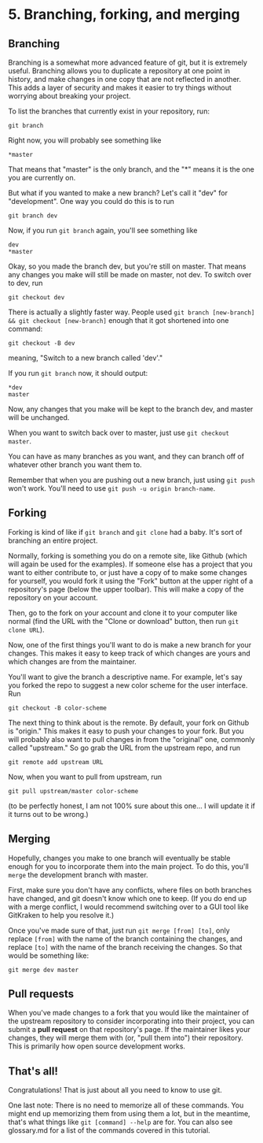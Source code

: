 # 5. Branching, forking, and merging

## Branching

Branching is a somewhat more advanced feature of git, but it is extremely useful. Branching allows you to duplicate a repository at one point in history, and
make changes in one copy that are not reflected in another. This adds a layer of security and makes it easier to try things without worrying about breaking
your project.

To list the branches that currently exist in your repository, run:

```git
git branch
```

Right now, you will probably see something like

```
*master
```

That means that "master" is the only branch, and the "\*" means it is the one you are currently on.

But what if you wanted to make a new branch? Let's call it "dev" for "development". One way you could do this is to run

```git
git branch dev
```

Now, if you run `git branch` again, you'll see something like

```
dev
*master
```

Okay, so you made the branch dev, but you're still on master. That means any changes you make will still be made on master, not dev. To switch over to dev, run

```git
git checkout dev
```

There is actually a slightly faster way. People used `git branch [new-branch] && git checkout [new-branch]` enough that it got shortened into one command:

```git
git checkout -B dev
```

meaning, "Switch to a new branch called 'dev'."

If you run `git branch` now, it should output:

```
*dev
master
```

Now, any changes that you make will be kept to the branch dev, and master will be unchanged.

When you want to switch back over to master, just use `git checkout master`.

You can have as many branches as you want, and they can branch off of whatever other branch you want them to.

Remember that when you are pushing out a new branch, just using `git push` won't work. You'll need to use `git push -u origin branch-name`.

## Forking

Forking is kind of like if `git branch` and `git clone` had a baby. It's sort
of branching an entire project.

Normally, forking is something you do on a remote site, like Github (which will
again be used for the examples). If someone else has a project that you want to
either contribute to, or just have a copy of to make some changes for yourself,
you would fork it using the "Fork" button at the upper right of a repository's
page (below the upper toolbar). This will make a copy of the repository on your
account.

Then, go to the fork on your account and clone it to your computer like normal
(find the URL with the "Clone or download" button, then run `git clone URL`).

Now, one of the first things you'll want to do is make a new branch for your
changes. This makes it easy to keep track of which changes are yours and which
changes are from the maintainer.

You'll want to give the branch a descriptive name. For example, let's say you
forked the repo to suggest a new color scheme for the user interface. Run

```git
git checkout -B color-scheme
```

The next thing to think about is the remote. By default, your fork on Github is
"origin." This makes it easy to push your changes to your fork. But you will
probably also want to pull changes in from the "original" one, commonly called
"upstream." So go grab the URL from the upstream repo, and run

```git
git remote add upstream URL
```

Now, when you want to pull from upstream, run

```git
git pull upstream/master color-scheme
```

(to be perfectly honest, I am not 100% sure about this one... I will update it
if it turns out to be wrong.)

## Merging

Hopefully, changes you make to one branch will eventually be stable enough for
you to incorporate them into the main project. To do this, you'll `merge` the
development branch with master.

First, make sure you don't have any conflicts, where files on both branches have
changed, and git doesn't know which one to keep. (If you do end up with a merge
conflict, I would recommend switching over to a GUI tool like GitKraken to help
you resolve it.)

Once you've made sure of that, just run `git merge [from] [to]`, only replace
`[from]` with the name of the branch containing the changes, and replace `[to]`
with the name of the branch receiving the changes. So that would be something
like:

```git
git merge dev master
```

## Pull requests

When you've made changes to a fork that you would like the maintainer of the
upstream repository to consider incorporating into their project, you can submit
a **pull request** on that repository's page. If the maintainer likes your
changes, they will merge them with (or, "pull them into") their repository. This
is primarily how open source development works.

## That's all!

Congratulations! That is just about all you need to know to use git.

One last note: There is no need to memorize all of these commands. You might end
up memorizing them from using them a lot, but in the meantime, that's what things
like `git [command] --help` are for. You can also see glossary.md for a list of
the commands covered in this tutorial.
